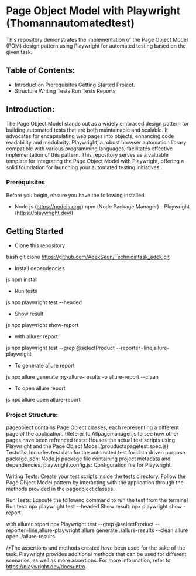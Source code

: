 # Page Object Model with Playwright (Thomannautomatedtest)

This repository demonstrates the implementation of the Page Object Model (POM) design pattern using Playwright for automated testing based on the given task.

## Table of Contents:

- Introduction Prerequisites Getting Started Project.
- Structure Writing Tests Run Tests Reports

## Introduction:

The Page Object Model stands out as a widely embraced design pattern for building automated tests that are both maintainable and scalable. It advocates for encapsulating web pages into objects, enhancing code readability and modularity. Playwright, a robust browser automation library compatible with various programming languages, facilitates effective implementation of this pattern. This repository serves as a valuable template for integrating the Page Object Model with Playwright, offering a solid foundation for launching your automated testing initiatives..

### Prerequisites

Before you begin, ensure you have the following installed:

- Node.js (https://nodejs.org/) npm (Node Package Manager) - Playwright (https://playwright.dev/)

## Getting Started

- Clone this repository:

bash
git clone https://github.com/AdekSeun/Technicaltask_adek.git


- Install dependencies

js
npm install


- Run tests

js
npx playwright test --headed


- Show result

js
npx playwright show-report


- with allurer report

js
npx playwright test --grep @selectProduct --reporter=line,allure-playwright


- To generate allure report

js
npx allure generate my-allure-results -o allure-report --clean


- To open allure report

js
npx allure open allure-report


### Project Structure:

pageobject contains Page Object classes, each representing a different page of the application. (Referer to Allpagemanager.js to see how other pages have been refrenced tests: Houses the actual test scripts using Playwright and the Page Object Model.(prouductapagetest.spec.js) Testutils: Includes test data for the automated test for data driven purpose package.json: Node.js package file containing project metadata and dependencies. playwright.config.js: Configuration file for Playwright.

Writing Tests: Create your test scripts inside the tests directory. Follow the Page Object Model pattern by interacting with the application through the methods provided in the pageobject classes.

Run Tests: Execute the following command to run the test from the terminal Run test: npx playwright test --headed Show result: npx playwright show -report

with allurer report npx Playwright test --grep @selectProduct --reporter=line,allure-playwright allure generate ./allure-results --clean allure open ./allure-results

/\*The assertions and methods created have been used for the sake of the task. Playwright provides additional methods that can be used for different scenarios, as well as more assertions. For more information, refer to https://playwright.dev/docs/intro.